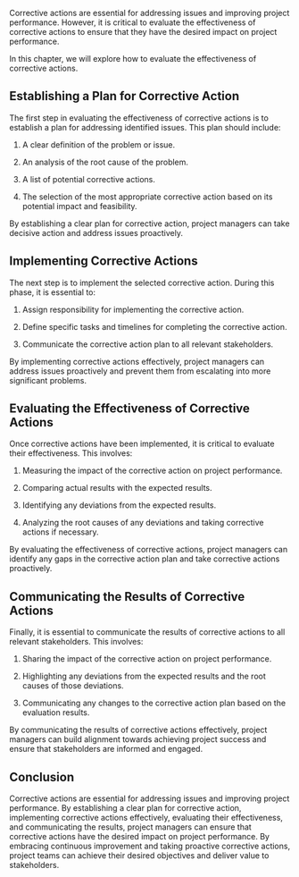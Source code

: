 
Corrective actions are essential for addressing issues and improving project performance. However, it is critical to evaluate the effectiveness of corrective actions to ensure that they have the desired impact on project performance.

In this chapter, we will explore how to evaluate the effectiveness of corrective actions.

Establishing a Plan for Corrective Action
-----------------------------------------

The first step in evaluating the effectiveness of corrective actions is to establish a plan for addressing identified issues. This plan should include:

1. A clear definition of the problem or issue.

2. An analysis of the root cause of the problem.

3. A list of potential corrective actions.

4. The selection of the most appropriate corrective action based on its potential impact and feasibility.

By establishing a clear plan for corrective action, project managers can take decisive action and address issues proactively.

Implementing Corrective Actions
-------------------------------

The next step is to implement the selected corrective action. During this phase, it is essential to:

1. Assign responsibility for implementing the corrective action.

2. Define specific tasks and timelines for completing the corrective action.

3. Communicate the corrective action plan to all relevant stakeholders.

By implementing corrective actions effectively, project managers can address issues proactively and prevent them from escalating into more significant problems.

Evaluating the Effectiveness of Corrective Actions
--------------------------------------------------

Once corrective actions have been implemented, it is critical to evaluate their effectiveness. This involves:

1. Measuring the impact of the corrective action on project performance.

2. Comparing actual results with the expected results.

3. Identifying any deviations from the expected results.

4. Analyzing the root causes of any deviations and taking corrective actions if necessary.

By evaluating the effectiveness of corrective actions, project managers can identify any gaps in the corrective action plan and take corrective actions proactively.

Communicating the Results of Corrective Actions
-----------------------------------------------

Finally, it is essential to communicate the results of corrective actions to all relevant stakeholders. This involves:

1. Sharing the impact of the corrective action on project performance.

2. Highlighting any deviations from the expected results and the root causes of those deviations.

3. Communicating any changes to the corrective action plan based on the evaluation results.

By communicating the results of corrective actions effectively, project managers can build alignment towards achieving project success and ensure that stakeholders are informed and engaged.

Conclusion
----------

Corrective actions are essential for addressing issues and improving project performance. By establishing a clear plan for corrective action, implementing corrective actions effectively, evaluating their effectiveness, and communicating the results, project managers can ensure that corrective actions have the desired impact on project performance. By embracing continuous improvement and taking proactive corrective actions, project teams can achieve their desired objectives and deliver value to stakeholders.
